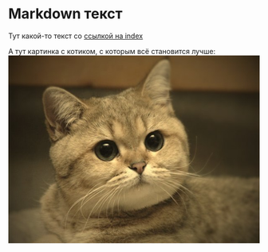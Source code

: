 # Markdown текст

Тут какой-то текст со [ссылкой на index](index.html)

А тут картинка с котиком, с которым всё становится лучше:
![котик](kitten.jpg)
